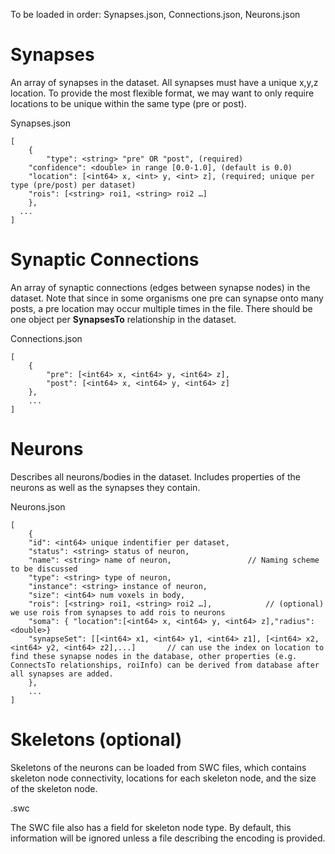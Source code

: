 To be loaded in order: Synapses.json, Connections.json, Neurons.json

# Synapses
An array of synapses in the dataset. All synapses must have a unique x,y,z location. To provide the most flexible format, we may want to only require locations to be unique within the same type (pre or post).


Synapses.json
```console
[
	{
        "type": <string> "pre" OR "post", (required)
	"confidence": <double> in range [0.0-1.0], (default is 0.0)
	"location": [<int64> x, <int> y, <int> z], (required; unique per type (pre/post) per dataset)
	"rois": [<string> roi1, <string> roi2 …]
	},
  ...
]
```

# Synaptic Connections
An array of synaptic connections (edges between synapse nodes) in the dataset. Note that since in some organisms one pre can synapse onto many posts, a pre location may occur multiple times in the file. There should be one object per **SynapsesTo** relationship in the dataset.

Connections.json
```console
[
    {
        "pre": [<int64> x, <int64> y, <int64> z],  
        "post": [<int64> x, <int64> y, <int64> z]  
    },
    ...
]
```



# Neurons
Describes all neurons/bodies in the dataset. Includes properties of the neurons as well as the synapses they contain.

Neurons.json
```console
[
	{
    "id": <int64> unique indentifier per dataset,
    "status": <string> status of neuron,
    "name": <string> name of neuron,                 // Naming scheme to be discussed 
    "type": <string> type of neuron,
    "instance": <string> instance of neuron,
    "size": <int64> num voxels in body,
    "rois": [<string> roi1, <string> roi2 …],            // (optional) we use rois from synapses to add rois to neurons
    "soma": { "location":[<int64> x, <int64> y, <int64> z],"radius":<double>}
    "synapseSet": [[<int64> x1, <int64> y1, <int64> z1], [<int64> x2, <int64> y2, <int64> z2],...]       // can use the index on location to find these synapse nodes in the database, other properties (e.g. ConnectsTo relationships, roiInfo) can be derived from database after all synapses are added.
    },
	...
]
```

# Skeletons (optional)
Skeletons of the neurons can be loaded from SWC files, which contains skeleton node connectivity, locations for each skeleton node, and the size of the skeleton node.

<body id>.swc

The SWC file also has a field for skeleton node type.  By default, this information will be ignored unless a file describing the encoding is provided.
